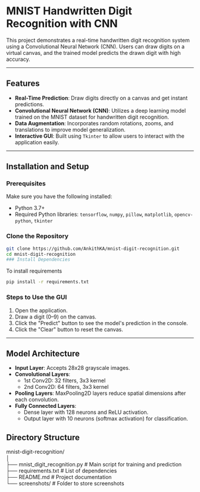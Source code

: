 # MNIST Handwritten Digit Recognition with CNN

This project demonstrates a real-time handwritten digit recognition system using a Convolutional Neural Network (CNN). Users can draw digits on a virtual canvas, and the trained model predicts the drawn digit with high accuracy.

---

## Features

- **Real-Time Prediction**: Draw digits directly on a canvas and get instant predictions.
- **Convolutional Neural Network (CNN)**: Utilizes a deep learning model trained on the MNIST dataset for handwritten digit recognition.
- **Data Augmentation**: Incorporates random rotations, zooms, and translations to improve model generalization.
- **Interactive GUI**: Built using `Tkinter` to allow users to interact with the application easily.

---

## Installation and Setup

### Prerequisites

Make sure you have the following installed:
- Python 3.7+
- Required Python libraries: `tensorflow`, `numpy`, `pillow`, `matplotlib`, `opencv-python`, `tkinter`

### Clone the Repository

```bash
git clone https://github.com/AnkithKA/mnist-digit-recognition.git
cd mnist-digit-recognition
### Install Dependencies
```
To install requirements
```bash
pip install -r requirements.txt
```
### Steps to Use the GUI

1. Open the application.
2. Draw a digit (0–9) on the canvas.
3. Click the "Predict" button to see the model's prediction in the console.
4. Click the "Clear" button to reset the canvas.

---

## Model Architecture

- **Input Layer**: Accepts 28x28 grayscale images.
- **Convolutional Layers**:
  - 1st Conv2D: 32 filters, 3x3 kernel
  - 2nd Conv2D: 64 filters, 3x3 kernel
- **Pooling Layers**: MaxPooling2D layers reduce spatial dimensions after each convolution.
- **Fully Connected Layers**:
  - Dense layer with 128 neurons and ReLU activation.
  - Output layer with 10 neurons (softmax activation) for classification.
## Directory Structure
mnist-digit-recognition/  
│   
├── mnist_digit_recognition.py   # Main script for training and prediction   
├── requirements.txt             # List of dependencies   
├── README.md                    # Project documentation   
└── screenshots/                 # Folder to store screenshots   


